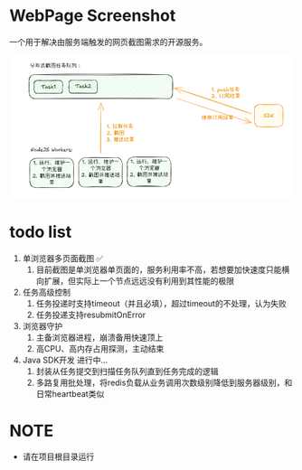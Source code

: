 # WebPage Screenshot
一个用于解决由服务端触发的网页截图需求的开源服务。

![](./arch.png)

# todo list
1. 单浏览器多页面截图 ✅
   1. 目前截图是单浏览器单页面的，服务利用率不高，若想要加快速度只能横向扩展，但实际上一个节点远远没有利用到其性能的极限
2. 任务高级控制
   1. 任务投递时支持timeout（并且必填），超过timeout的不处理，认为失败
   2. 任务投递支持resubmitOnError
3. 浏览器守护
   1. 主备浏览器进程，崩溃备用快速顶上
   2. 高CPU、高内存占用探测，主动结束
4. Java SDK开发 进行中...
   1. 封装从任务提交到扫描任务队列直到任务完成的逻辑
   2. 多路复用批处理，将redis负载从业务调用次数级别降低到服务器级别，和日常heartbeat类似

# NOTE
- 请在项目根目录运行
